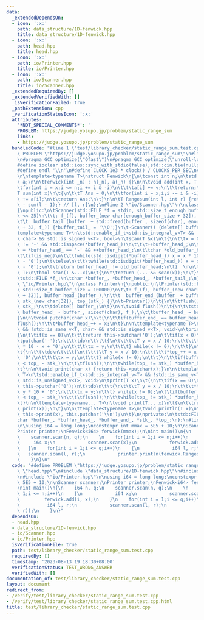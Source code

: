 ```yaml
---
data:
  _extendedDependsOn:
  - icon: ':x:'
    path: data_structure/1D-fenwick.hpp
    title: data_structure/1D-fenwick.hpp
  - icon: ':x:'
    path: head.hpp
    title: head.hpp
  - icon: ':x:'
    path: io/Printer.hpp
    title: io/Printer.hpp
  - icon: ':x:'
    path: io/Scanner.hpp
    title: io/Scanner.hpp
  _extendedRequiredBy: []
  _extendedVerifiedWith: []
  _isVerificationFailed: true
  _pathExtension: cpp
  _verificationStatusIcon: ':x:'
  attributes:
    '*NOT_SPECIAL_COMMENTS*': ''
    PROBLEM: https://judge.yosupo.jp/problem/static_range_sum
    links:
    - https://judge.yosupo.jp/problem/static_range_sum
  bundledCode: "#line 1 \"test/library_checker/static_range_sum.test.cpp\"\n#define\
    \ PROBLEM \"https://judge.yosupo.jp/problem/static_range_sum\"\n#line 1 \"head.hpp\"\
    \n#pragma GCC optimize(\"Ofast\")\n#pragma GCC optimize(\"unroll-loops\")\n#include<bits/stdc++.h>\n\
    #define ioclear std::ios::sync_with_stdio(false);std::cin.tie(nullptr);std::cout.tie(nullptr);\n\
    #define endl '\\n'\n#define CLOCK 1e3 * clock() / CLOCKS_PER_SEC\n#line 2 \"data_structure/1D-fenwick.hpp\"\
    \n\ntemplate<typename T>\nstruct Fenwick\n{\n\tconst int n;\n\tstd::vector<T>\
    \ a;\n\n\tFenwick(int _n) : n(_n), a(_n) {}\n\n\tvoid add(int x, T v)\n\t{\n\t\
    \tfor(int i = x;i <= n;i += i & -i)\n\t\t\ta[i] += v;\n\t\treturn;\n\t}\n\n\t\
    T sum(int x)\n\t{\n\t\tT Ans = 0;\n\t\tfor(int i = x;i;i -= i & -i)\n\t\t\tAns\
    \ += a[i];\n\t\treturn Ans;\n\t}\n\n\tT Rangesum(int l, int r) {return sum(r)\
    \ - sum(l - 1);} // [l, r]\n};\n#line 2 \"io/Scanner.hpp\"\n\nclass Scanner\n\
    {\npublic:\n\tScanner(std::FILE *f = stdin, std::size_t enough_buffer_size = 1\
    \ << 25)\n\t\t: f_(f), buffer_(new char[enough_buffer_size + 32]), buffer_head_(buffer_),\n\
    \t\t  buffer_tail_(buffer_ + std::fread(buffer_, sizeof(char), enough_buffer_size\
    \ + 32, f_)) {*buffer_tail_ = '\\0';}\n\t~Scanner() {delete[] buffer_;}\n\t\n\t\
    template<typename T>\n\tstd::enable_if_t<std::is_integral_v<T> && !std::is_same_v<T,\
    \ char> && std::is_signed_v<T>, bool>\n\tscan(T &x)\n\t{\n\t\tx = 0;\n\t\twhile(*buffer_head_\
    \ != '-' && std::isspace(*buffer_head_))\n\t\t\t++buffer_head_;\n\t\tbool is_neg\
    \ = *buffer_head_ == '-' && ++buffer_head_;\n\t\tchar *old_buffer_head = buffer_head_;\n\
    \t\tif(is_neg)\n\t\t\twhile(std::isdigit(*buffer_head_)) x = x * 10 - (*buffer_head_++\
    \ - '0');\n\t\telse\n\t\t\twhile(std::isdigit(*buffer_head_)) x = x * 10 + (*buffer_head_++\
    \ - '0');\n\t\treturn buffer_head_ != old_buffer_head;\n\t}  \n\n\ttemplate<typename...\
    \ T>\n\tbool scan(T &...x)\n\t{\n\t\treturn (... && scan(x));\n\t}\n\nprivate:\n\
    \tstd::FILE *f_;\n\tchar *buffer_, *buffer_head_, *buffer_tail_;\n};\n#line 2\
    \ \"io/Printer.hpp\"\n\nclass Printer\n{\npublic:\n\tPrinter(std::FILE *f = stdout,\
    \ std::size_t buffer_size = 100000)\n\t\t: f_(f), buffer_(new char[buffer_size\
    \ + 32]), buffer_head_(buffer_),\n\t\t  buffer_end_(buffer_ + buffer_size + 32),\
    \ stk_(new char[32]), top_(stk_) {}\n\t~Printer()\n\t{\n\t\tflush();\n\t\tdelete[]\
    \ stk_;\n\t\tdelete[] buffer_;\n\t}\n\n\tvoid flush()\n\t{\n\t\tstd::fwrite(buffer_,\
    \ buffer_head_ - buffer_, sizeof(char), f_);\n\t\tbuffer_head_ = buffer_;\n\t\
    }\n\n\tvoid putchar(char x)\n\t{\n\t\tif(buffer_end_ == buffer_head_)\n\t\t\t\
    flush();\n\t\t*buffer_head_++ = x;\n\t}\n\n\ttemplate<typename T>\n\tstd::enable_if_t<std::is_integral_v<T>\
    \ && !std::is_same_v<T, char> && std::is_signed_v<T>, void>\n\tprint(T x)\n\t\
    {\n\t\tif(x == 0)\n\t\t\treturn this->putchar('0');\n\t\tif(x < 0)\n\t\t{\n\t\t\
    \tputchar('-');\n\t\t\tdo\n\t\t\t{\n\t\t\t\tT y = x / 10;\n\t\t\t\t*top_++ = y\
    \ * 10 - x + '0';\n\t\t\t\tx = y;\n\t\t\t} while(x != 0);\n\t\t}\n\t\telse\n\t\
    \t{\n\t\t\tdo\n\t\t\t{\n\t\t\t\tT y = x / 10;\n\t\t\t\t*top_++ = x - y * 10 +\
    \ '0';\n\t\t\t\tx = y;\n\t\t\t} while(x != 0);\n\t\t}\n\t\tif(buffer_end_ - buffer_head_\
    \ < top_ - stk_)\n\t\t\tflush();\n\t\twhile(top_ != stk_) *buffer_head_++ = *--top_;\n\
    \t}\n\n\tvoid print(char x) {return this->putchar(x);}\n\n\ttemplate<typename\
    \ T>\n\tstd::enable_if_t<std::is_integral_v<T> && !std::is_same_v<T, char> &&\
    \ std::is_unsigned_v<T>, void>\n\tprint(T x)\n\t{\n\t\tif(x == 0)\n\t\t\treturn\
    \ this->putchar('0');\n\t\tdo\n\t\t{\n\t\t\tT y = x / 10;\n\t\t\t*top_++ = x -\
    \ y * 10 + '0';\n\t\t\tx = y;\n\t\t} while(x != 0);\n\t\tif(buffer_end_ - buffer_head_\
    \ < top_ - stk_)\n\t\t\tflush();\n\t\twhile(top_ != stk_) *buffer_head_++ = *--top_;\n\
    \t}\n\n\ttemplate<typename... T>\n\tvoid print(T... x)\n\t{\n\t\treturn (...,\
    \ print(x));\n\t}\n\n\ttemplate<typename T>\n\tvoid println(T x)\n\t{\n\t\treturn\
    \ this->print(x), this.putchar('\\n');\n\t}\n\nprivate:\n\tstd::FILE *f_;\n\t\
    char *buffer_, *buffer_head_, *buffer_end_, *stk_, *top_;\n};\n#line 6 \"test/library_checker/static_range_sum.test.cpp\"\
    \n\nusing i64 = long long;\nconstexpr int mmax = 5E5 + 10;\n\nScanner scanner;\n\
    Printer printer;\nFenwick<i64> fenwick(mmax);\n\nint main()\n{\n    i64 n, q;\n\
    \    scanner.scan(n, q);\n    \n    for(int i = 1;i <= n;i++)\n    {\n       \
    \     i64 x;\n            scanner.scan(x);\n            fenwick.add(i, x);\n \
    \   }\n    for(int i = 1;i <= q;i++)\n    {\n            i64 l, r;\n         \
    \   scanner.scan(l, r);\n            printer.println(fenwick.Rangesum(++l, r));\n\
    \    }\n}\n"
  code: "#define PROBLEM \"https://judge.yosupo.jp/problem/static_range_sum\"\n#include\
    \ \"head.hpp\"\n#include \"data_structure/1D-fenwick.hpp\"\n#include \"io/Scanner.hpp\"\
    \n#include \"io/Printer.hpp\"\n\nusing i64 = long long;\nconstexpr int mmax =\
    \ 5E5 + 10;\n\nScanner scanner;\nPrinter printer;\nFenwick<i64> fenwick(mmax);\n\
    \nint main()\n{\n    i64 n, q;\n    scanner.scan(n, q);\n    \n    for(int i =\
    \ 1;i <= n;i++)\n    {\n            i64 x;\n            scanner.scan(x);\n   \
    \         fenwick.add(i, x);\n    }\n    for(int i = 1;i <= q;i++)\n    {\n  \
    \          i64 l, r;\n            scanner.scan(l, r);\n            printer.println(fenwick.Rangesum(++l,\
    \ r));\n    }\n}"
  dependsOn:
  - head.hpp
  - data_structure/1D-fenwick.hpp
  - io/Scanner.hpp
  - io/Printer.hpp
  isVerificationFile: true
  path: test/library_checker/static_range_sum.test.cpp
  requiredBy: []
  timestamp: '2023-08-13 19:18:30+08:00'
  verificationStatus: TEST_WRONG_ANSWER
  verifiedWith: []
documentation_of: test/library_checker/static_range_sum.test.cpp
layout: document
redirect_from:
- /verify/test/library_checker/static_range_sum.test.cpp
- /verify/test/library_checker/static_range_sum.test.cpp.html
title: test/library_checker/static_range_sum.test.cpp
---
```

